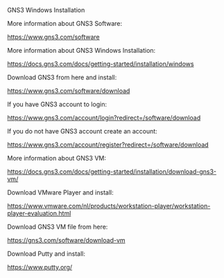 GNS3 Windows Installation

More information about GNS3 Software:

https://www.gns3.com/software

More information about GNS3 Windows Installation:

https://docs.gns3.com/docs/getting-started/installation/windows

Download GNS3 from here and install:

https://www.gns3.com/software/download

If you have GNS3 account to login:

https://www.gns3.com/account/login?redirect=/software/download

If you do not have GNS3 account create an account:

https://www.gns3.com/account/register?redirect=/software/download

More information about GNS3 VM:

https://docs.gns3.com/docs/getting-started/installation/download-gns3-vm/

Download VMware Player and install:

https://www.vmware.com/nl/products/workstation-player/workstation-player-evaluation.html

Download GNS3 VM file from here:

https://gns3.com/software/download-vm

Download Putty and install:

https://www.putty.org/

